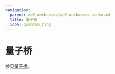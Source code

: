 ```yaml
---
navigation:
  parent: ae2-mechanics/ae2-mechanics-index.md
  title: 量子桥
  icon: quantum_ring
---
```


# 量子桥

参见[量子桥](../items-blocks-machines/quantum_bridge.md)。